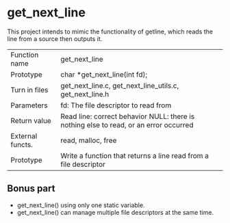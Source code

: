 # get_next_line

This project intends to mimic the functionality of getline, which reads the line from a source then outputs it. 

<table>
<tr>
    <td>Function name</td>
    <td>get_next_line</td>
</tr>
<tr>
    <td>Prototype</td>
    <td>char *get_next_line(int fd);</td>
</tr>
<tr>
    <td>Turn in files</td>
    <td> get_next_line.c, get_next_line_utils.c, get_next_line.h</td>
</tr>
<tr>
    <td>Parameters</td>
    <td>fd: The file descriptor to read from </td>
</tr>
<tr>
    <td>Return value</td>
    <td>Read line: correct behavior NULL: there is nothing else to read, or an error occurred</td>
</tr>
<tr>
    <td>External functs.</td>
    <td>read, malloc, free</td>
</tr>
<tr>
    <td>Prototype</td>
    <td>Write a function that returns a line read from a file descriptor</td>
</tr>
</table>

## Bonus part
- get_next_line() using only one static variable.
- get_next_line() can manage multiple file descriptors at the same time.
